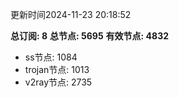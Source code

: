更新时间2024-11-23 20:18:52

**总订阅: 8**
**总节点: 5695**
**有效节点: 4832**
- ss节点: 1084
- trojan节点: 1013
- v2ray节点: 2735
